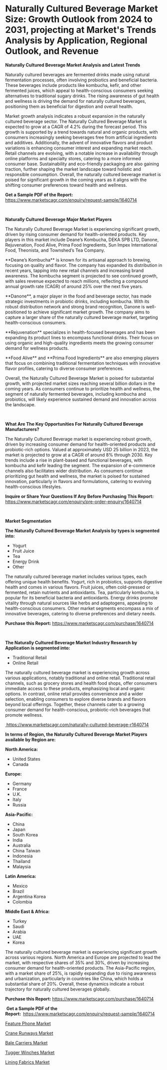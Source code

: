 <p><h1>Naturally Cultured Beverage Market Size: Growth Outlook from 2024 to 2031, projecting at Market's Trends Analysis by Application, Regional Outlook, and Revenue</h1></p><p><strong>Naturally Cultured Beverage Market Analysis and Latest Trends</strong></p>
<p><p>Naturally cultured beverages are fermented drinks made using natural fermentation processes, often involving probiotics and beneficial bacteria. These beverages include products like kombucha, kefir, and other fermented juices, which appeal to health-conscious consumers seeking alternatives to traditional sugary drinks. The rising awareness of gut health and wellness is driving the demand for naturally cultured beverages, positioning them as beneficial for digestion and overall health.</p><p>Market growth analysis indicates a robust expansion in the naturally cultured beverage sector. The Naturally Cultured Beverage Market is expected to grow at a CAGR of 4.2% during the forecast period. This growth is supported by a trend towards natural and organic products, with consumers increasingly seeking beverages free from artificial ingredients and additives. Additionally, the advent of innovative flavors and product variations is enhancing consumer interest and expanding market reach. Retail channels are evolving, with a notable increase in availability through online platforms and specialty stores, catering to a more informed consumer base. Sustainability and eco-friendly packaging are also gaining traction, further shaping the market landscape toward holistic and responsible consumption. Overall, the naturally cultured beverage market is poised for significant growth in the coming years as it aligns with the shifting consumer preferences toward health and wellness.</p></p>
<p><strong>Get a Sample PDF of the Report:&nbsp;</strong> <a href="https://www.marketscagr.com/enquiry/request-sample/1640714?utm_campaign=1167&utm_medium=2&utm_source=Github&utm_content=ia&utm_term=25092024&utm_id=naturally-cultured-beverage">https://www.marketscagr.com/enquiry/request-sample/1640714</a></p>
<p>&nbsp;</p>
<p><strong>Naturally Cultured Beverage Major Market Players</strong></p>
<p><p>The Naturally Cultured Beverage Market is experiencing significant growth, driven by rising consumer demand for health-oriented products. Key players in this market include Deane’s Kombucha, DEKA SPB LTD, Danone, Rejuvenation, Food Alive, Prima Food Ingredients, Sun Impex International Food, Theonista, and Townshed’s Tea Company.</p><p>**Deane’s Kombucha** is known for its artisanal approach to brewing, focusing on quality and flavor. The company has expanded its distribution in recent years, tapping into new retail channels and increasing brand awareness. The kombucha segment is projected to see continued growth, with sales revenue expected to reach millions, reflecting a compound annual growth rate (CAGR) of around 25% over the next five years.</p><p>**Danone**, a major player in the food and beverage sector, has made strategic investments in probiotic drinks, including kombucha. With its robust distribution network and strong brand recognition, Danone is well-positioned to achieve significant market growth. The company aims to capture a larger share of the naturally cultured beverage market, targeting health-conscious consumers.</p><p>**Rejuvenation** specializes in health-focused beverages and has been expanding its product lines to encompass functional drinks. Their focus on using organic and high-quality ingredients meets the growing consumer demand for wellness products.</p><p>**Food Alive** and **Prima Food Ingredients** are also emerging players that focus on combining traditional fermentation techniques with innovative flavor profiles, catering to diverse consumer preferences.</p><p>Overall, the Naturally Cultured Beverage Market is poised for substantial growth, with projected market sizes reaching several billion dollars in the coming years. As consumers continue to prioritize health and wellness, the segment of naturally fermented beverages, including kombucha and probiotics, will likely experience sustained demand and innovation across the landscape.</p></p>
<p>&nbsp;</p>
<p><strong>What Are The Key Opportunities For Naturally Cultured Beverage Manufacturers?</strong></p>
<p><p>The Naturally Cultured Beverage market is experiencing robust growth, driven by increasing consumer demand for health-oriented products and probiotic-rich options. Valued at approximately USD 25 billion in 2023, the market is projected to grow at a CAGR of around 8% through 2030. Key trends include a rise in plant-based and functional beverages, with kombucha and kefir leading the segment. The expansion of e-commerce channels also facilitates wider distribution. As consumers continue prioritizing gut health and wellness, the market is poised for sustained innovation, particularly in flavors and formulations, catering to evolving health-conscious lifestyles.</p></p>
<p><strong>Inquire or Share Your Questions If Any Before Purchasing This Report:</strong> <a href="https://www.marketscagr.com/enquiry/pre-order-enquiry/1640714?utm_campaign=1167&utm_medium=2&utm_source=Github&utm_content=ia&utm_term=25092024&utm_id=naturally-cultured-beverage">https://www.marketscagr.com/enquiry/pre-order-enquiry/1640714</a></p>
<p>&nbsp;</p>
<p><strong>Market Segmentation</strong></p>
<p><strong>The Naturally Cultured Beverage Market Analysis by types is segmented into:</strong></p>
<p><ul><li>Yogurt</li><li>Fruit Juice</li><li>Tea</li><li>Energy Drink</li><li>Other</li></ul></p>
<p><p>The naturally cultured beverage market includes various types, each offering unique health benefits. Yogurt, rich in probiotics, supports digestive health and comes in various flavors. Fruit juices, often cold-pressed or fermented, retain nutrients and antioxidants. Tea, particularly kombucha, is popular for its beneficial bacteria and antioxidants. Energy drinks promote vitality through natural sources like herbs and adaptogens, appealing to health-conscious consumers. Other market segments encompass a mix of innovative beverages, catering to diverse preferences and dietary needs.</p></p>
<p><strong>Purchase this Report:&nbsp;</strong><a href="https://www.marketscagr.com/purchase/1640714?utm_campaign=1167&utm_medium=2&utm_source=Github&utm_content=ia&utm_term=25092024&utm_id=naturally-cultured-beverage">https://www.marketscagr.com/purchase/1640714</a></p>
<p>&nbsp;</p>
<p><strong>The Naturally Cultured Beverage Market Industry Research by Application is segmented into:</strong></p>
<p><ul><li>Traditional Retail</li><li>Online Retail</li></ul></p>
<p><p>The naturally cultured beverage market is experiencing growth across various applications, notably traditional and online retail. Traditional retail channels, such as grocery stores and health food shops, offer consumers immediate access to these products, emphasizing local and organic options. In contrast, online retail provides convenience and a wider selection, enabling consumers to explore diverse brands and flavors beyond local offerings. Together, these channels cater to a growing consumer demand for health-conscious, probiotic-rich beverages that promote wellness.</p></p>
<p><a href="https://www.marketscagr.com/naturally-cultured-beverage-r1640714?utm_campaign=1167&utm_medium=2&utm_source=Github&utm_content=ia&utm_term=25092024&utm_id=naturally-cultured-beverage">&nbsp;https://www.marketscagr.com/naturally-cultured-beverage-r1640714</a></p>
<p><strong>In terms of Region, the Naturally Cultured Beverage Market Players available by Region are:</strong></p>
<p>
    <p> <strong> North America: </strong>
        <ul>
            <li>United States</li>
            <li>Canada</li>
        </ul>
        </p> 
    <p> <strong> Europe: </strong>
        <ul>
            <li>Germany</li>
            <li>France</li>
            <li>U.K.</li>
            <li>Italy</li>
            <li>Russia</li>
        </ul>
        </p> 
    <p> <strong> Asia-Pacific: </strong>
        <ul>
            <li>China</li>
            <li>Japan</li>
            <li>South Korea</li>
            <li>India</li>
            <li>Australia</li>
            <li>China Taiwan</li>
            <li>Indonesia</li>
            <li>Thailand</li>
            <li>Malaysia</li>
        </ul>
        </p> 
    <p> <strong> Latin America: </strong>
        <ul>
            <li>Mexico</li>
            <li>Brazil</li>
            <li>Argentina Korea</li>
            <li>Colombia</li>
        </ul>
        </p> 
    <p> <strong> Middle East & Africa: </strong>
        <ul>
            <li>Turkey</li>
            <li>Saudi</li>
            <li>Arabia</li>
            <li>UAE</li>
            <li>Korea</li>
        </ul>
    </p>
    </p>
<p><p>The naturally cultured beverage market is experiencing significant growth across various regions. North America and Europe are projected to lead the market, with respective shares of 35% and 30%, driven by increasing consumer demand for health-oriented products. The Asia-Pacific region, with a market share of 25%, is rapidly expanding due to rising awareness and urbanization, particularly in countries like China, which holds a substantial share of 20%. Overall, these dynamics indicate a robust trajectory for naturally cultured beverages globally.</p></p>
<p><strong>Purchase this Report: </strong><a href="https://www.marketscagr.com/purchase/1640714?utm_campaign=1167&utm_medium=2&utm_source=Github&utm_content=ia&utm_term=25092024&utm_id=naturally-cultured-beverage">https://www.marketscagr.com/purchase/1640714</a></p>
<p>&nbsp;<strong>Get a Sample PDF of the Report:&nbsp;&nbsp;</strong><a href="https://www.marketscagr.com/enquiry/request-sample/1640714?utm_campaign=1167&utm_medium=2&utm_source=Github&utm_content=ia&utm_term=25092024&utm_id=naturally-cultured-beverage">https://www.marketscagr.com/enquiry/request-sample/1640714</a></p>
<p><strong></strong></p>
<p><p><a href="https://issuu.com/reportprime-2/docs/feature-phone-market-size-2030.pptx_55ad8f541bb863?utm_campaign=1167&utm_medium=2&utm_source=Github&utm_content=ia&utm_term=25092024&utm_id=naturally-cultured-beverage">Feature Phone Market</a></p><p><a href="https://www.linkedin.com/pulse/crane-runways-market-size-type-detachedsemi-detached-product-lombf?trackingId=K%2FBqClxkQBmQYd8IQM0X3A%3D%3D&utm_campaign=1167&utm_medium=2&utm_source=Github&utm_content=ia&utm_term=25092024&utm_id=naturally-cultured-beverage">Crane Runways Market</a></p><p><a href="https://www.linkedin.com/pulse/bale-carriers-market-segmentation-geographical-regions-forcast-itfrf?trackingId=OIg9zn4sRKWmiSJlwVkqmQ%3D%3D&utm_campaign=1167&utm_medium=2&utm_source=Github&utm_content=ia&utm_term=25092024&utm_id=naturally-cultured-beverage">Bale Carriers Market</a></p><p><a href="https://www.linkedin.com/pulse/why-should-you-invest-tugger-winches-market-trends-leading-44t0e?trackingId=elypMev8TTydAKg1IR5m0Q%3D%3D&utm_campaign=1167&utm_medium=2&utm_source=Github&utm_content=ia&utm_term=25092024&utm_id=naturally-cultured-beverage">Tugger Winches Market</a></p><p><a href="https://issuu.com/reportprime-2/docs/lining-fabrics-market-size-2030.ppt_4c660686d9c94d?utm_campaign=1167&utm_medium=2&utm_source=Github&utm_content=ia&utm_term=25092024&utm_id=naturally-cultured-beverage">Lining Fabrics Market</a></p></p>